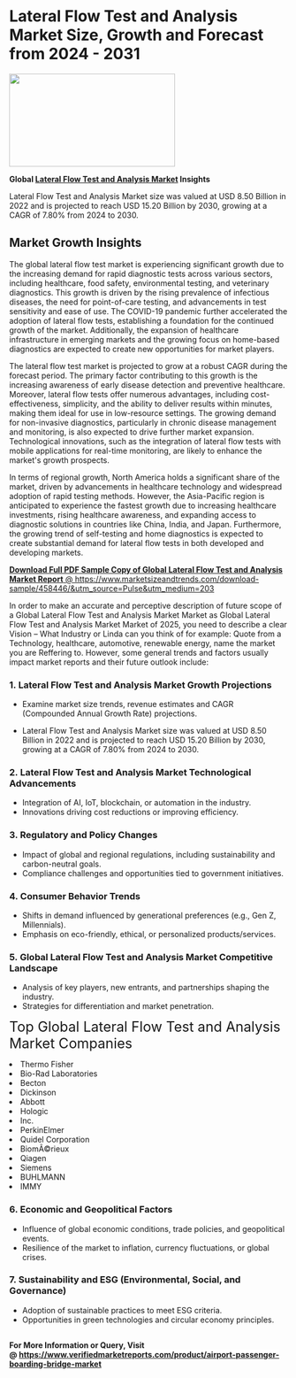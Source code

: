 <H1>Lateral Flow Test and Analysis Market Size, Growth and Forecast from 2024 - 2031</H1><img class="aligncenter size-medium wp-image-584254" src="https://thirdeyenews.in/wp-content/uploads/2024/09/Global-Market-Research-300x168.jpeg" alt="" width="300" height="168" /><p><strong>Global&nbsp;<a href="https://www.marketsizeandtrends.com/download-sample/458446/&amp;utm_source=Pulse&amp;utm_medium=203">Lateral Flow Test and Analysis Market</a> Insights</strong></p><p>Lateral Flow Test and Analysis Market size was valued at USD 8.50 Billion in 2022 and is projected to reach USD 15.20 Billion by 2030, growing at a CAGR of 7.80% from 2024 to 2030.</p><p><h2>Market Growth Insights</h2> <p>The global lateral flow test market is experiencing significant growth due to the increasing demand for rapid diagnostic tests across various sectors, including healthcare, food safety, environmental testing, and veterinary diagnostics. This growth is driven by the rising prevalence of infectious diseases, the need for point-of-care testing, and advancements in test sensitivity and ease of use. The COVID-19 pandemic further accelerated the adoption of lateral flow tests, establishing a foundation for the continued growth of the market. Additionally, the expansion of healthcare infrastructure in emerging markets and the growing focus on home-based diagnostics are expected to create new opportunities for market players.</p> <p><a href="javascript:void(0);"></a></p> <p>The lateral flow test market is projected to grow at a robust CAGR during the forecast period. The primary factor contributing to this growth is the increasing awareness of early disease detection and preventive healthcare. Moreover, lateral flow tests offer numerous advantages, including cost-effectiveness, simplicity, and the ability to deliver results within minutes, making them ideal for use in low-resource settings. The growing demand for non-invasive diagnostics, particularly in chronic disease management and monitoring, is also expected to drive further market expansion. Technological innovations, such as the integration of lateral flow tests with mobile applications for real-time monitoring, are likely to enhance the market's growth prospects.</p> <p>In terms of regional growth, North America holds a significant share of the market, driven by advancements in healthcare technology and widespread adoption of rapid testing methods. However, the Asia-Pacific region is anticipated to experience the fastest growth due to increasing healthcare investments, rising healthcare awareness, and expanding access to diagnostic solutions in countries like China, India, and Japan. Furthermore, the growing trend of self-testing and home diagnostics is expected to create substantial demand for lateral flow tests in both developed and developing markets.</p> <p><a href="javascript:void(0);"></p><p><span class=""><strong>Download Full PDF Sample Copy of Global Lateral Flow Test and Analysis Market Report</strong> @ <a href="https://www.marketsizeandtrends.com/download-sample/458446/&amp;utm_source=Pulse&amp;utm_medium=203" target="_blank">https://www.marketsizeandtrends.com/download-sample/458446/&amp;utm_source=Pulse&amp;utm_medium=203</a></span></p><p>In order to make an accurate and perceptive description of future scope of a Global&nbsp;Lateral Flow Test and Analysis Market Market as Global&nbsp;Lateral Flow Test and Analysis Market Market of 2025, you need to describe a clear Vision &ndash; What Industry or Linda can you think of for example: Quote from a Technology, healthcare, automotive, renewable energy, name the market you are Reffering to. However, some general trends and factors usually impact market reports and their future outlook include:</p><h3>1.&nbsp;<strong>Lateral Flow Test and Analysis Market Growth Projections</strong></h3><ul><li>Examine market size trends, revenue estimates and CAGR (Compounded Annual Growth Rate) projections.</li><li><p>Lateral Flow Test and Analysis Market size was valued at USD 8.50 Billion in 2022 and is projected to reach USD 15.20 Billion by 2030, growing at a CAGR of 7.80% from 2024 to 2030.</p></li></ul><h3>2.&nbsp;<strong>Lateral Flow Test and Analysis Market Technological Advancements</strong></h3><ul><li>Integration of AI, IoT, blockchain, or automation in the industry.</li><li>Innovations driving cost reductions or improving efficiency.</li></ul><h3>3.&nbsp;<strong>Regulatory and Policy Changes</strong></h3><ul><li>Impact of global and regional regulations, including sustainability and carbon-neutral goals.</li><li>Compliance challenges and opportunities tied to government initiatives.</li></ul><h3>4.&nbsp;<strong>Consumer Behavior Trends</strong></h3><ul><li>Shifts in demand influenced by generational preferences (e.g., Gen Z, Millennials).</li><li>Emphasis on eco-friendly, ethical, or personalized products/services.</li></ul><h3>5.&nbsp;<strong>Global Lateral Flow Test and Analysis Market Competitive Landscape</strong></h3><ul><li>Analysis of key players, new entrants, and partnerships shaping the industry.</li><li>Strategies for differentiation and market penetration.</li></ul><p data-pm-slice="1 1 []"><span style="color: inherit; font-family: inherit; font-size: 25px;">Top Global Lateral Flow Test and Analysis Market Companies</span></p><div class="" data-test-id=""><p><li>Thermo Fisher</li><li> Bio-Rad Laboratories</li><li> Becton</li><li> Dickinson</li><li> Abbott</li><li> Hologic</li><li> Inc.</li><li> PerkinElmer</li><li> Quidel Corporation</li><li> BiomÃ©rieux</li><li> Qiagen</li><li> Siemens</li><li> BUHLMANN</li><li> IMMY</li></p></div><h3>6.&nbsp;<strong>Economic and Geopolitical Factors</strong></h3><ul><li>Influence of global economic conditions, trade policies, and geopolitical events.</li><li>Resilience of the market to inflation, currency fluctuations, or global crises.</li></ul><h3>7.&nbsp;<strong>Sustainability and ESG (Environmental, Social, and Governance)</strong></h3><ul><li>Adoption of sustainable practices to meet ESG criteria.</li><li>Opportunities in green technologies and circular economy principles.</li></ul><h2><strong style="font-size: 14px;">For More Information or Query, Visit @&nbsp;</strong><a style="background-color: #ffffff; font-size: 14px;" href="https://www.marketsizeandtrends.com/report/lateral-flow-test-and-analysis-market/" target="_blank">https://www.verifiedmarketreports.com/product/airport-passenger-boarding-bridge-market</a></h2>
